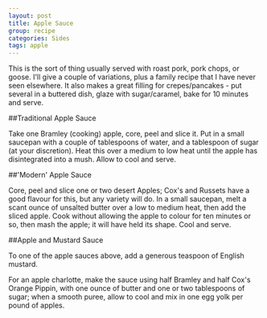 ```yaml
---
layout: post
title: Apple Sauce
group: recipe
categories: Sides
tags: apple
---
```


This is the sort of thing usually served with roast pork, pork chops, or goose.  I'll give a couple of variations, plus a family recipe that I have never seen elsewhere.  It also makes a great filling for crepes/pancakes - put several in a buttered dish, glaze with sugar/caramel, bake for 10 minutes and serve.

##Traditional Apple Sauce

Take one Bramley (cooking) apple, core, peel and slice it.  Put in a small saucepan with a couple of tablespoons of water, and a tablespoon of sugar (at your discretion).  Heat this over a medium to low heat until the apple has disintegrated into a mush.  Allow to cool and serve.

##'Modern' Apple Sauce

Core, peel and slice one or two desert Apples; Cox's and Russets have a good flavour for this, but any variety will do.  In a small saucepan, melt a scant ounce of unsalted butter over a low to medium heat, then add the sliced apple.  Cook without allowing the apple to colour for ten minutes or so, then mash the apple; it will have held its shape.  Cool and serve.

##Apple and Mustard Sauce

To one of the apple sauces above, add a generous teaspoon of English mustard.

For an apple charlotte, make the sauce using half Bramley and half Cox's Orange Pippin, with one ounce of butter and one or two tablespoons of sugar; when a smooth puree, allow to cool and mix in one egg yolk per pound of apples.

